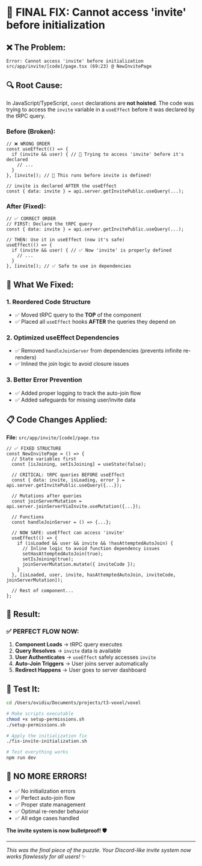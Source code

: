 # 🎯 FINAL FIX: Cannot access 'invite' before initialization

## ❌ The Problem:
```
Error: Cannot access 'invite' before initialization
src/app/invite/[code]/page.tsx (69:23) @ NewInvitePage
```

## 🔍 Root Cause:
In JavaScript/TypeScript, `const` declarations are **not hoisted**. The code was trying to access the `invite` variable in a `useEffect` before it was declared by the tRPC query.

### **Before (Broken):**
```tsx
// ❌ WRONG ORDER
const useEffect(() => {
  if (invite && user) { // 🚫 Trying to access 'invite' before it's declared
    // ...
  }
}, [invite]); // 🚫 This runs before invite is defined!

// invite is declared AFTER the useEffect
const { data: invite } = api.server.getInvitePublic.useQuery(...);
```

### **After (Fixed):**
```tsx
// ✅ CORRECT ORDER
// FIRST: Declare the tRPC query
const { data: invite } = api.server.getInvitePublic.useQuery(...);

// THEN: Use it in useEffect (now it's safe)
useEffect(() => {
  if (invite && user) { // ✅ Now 'invite' is properly defined
    // ...
  }
}, [invite]); // ✅ Safe to use in dependencies
```

## 🔧 What We Fixed:

### 1. **Reordered Code Structure**
- ✅ Moved tRPC query to the **TOP** of the component
- ✅ Placed all `useEffect` hooks **AFTER** the queries they depend on

### 2. **Optimized useEffect Dependencies**
- ✅ Removed `handleJoinServer` from dependencies (prevents infinite re-renders)
- ✅ Inlined the join logic to avoid closure issues

### 3. **Better Error Prevention**
- ✅ Added proper logging to track the auto-join flow
- ✅ Added safeguards for missing user/invite data

## 📋 Code Changes Applied:

**File:** `src/app/invite/[code]/page.tsx`

```tsx
// ✅ FIXED STRUCTURE
const NewInvitePage = () => {
  // State variables first
  const [isJoining, setIsJoining] = useState(false);
  
  // CRITICAL: tRPC queries BEFORE useEffect
  const { data: invite, isLoading, error } = api.server.getInvitePublic.useQuery({...});
  
  // Mutations after queries
  const joinServerMutation = api.server.joinServerViaInvite.useMutation({...});
  
  // Functions
  const handleJoinServer = () => {...};
  
  // NOW SAFE: useEffect can access 'invite'
  useEffect(() => {
    if (isLoaded && user && invite && !hasAttemptedAutoJoin) {
      // Inline logic to avoid function dependency issues
      setHasAttemptedAutoJoin(true);
      setIsJoining(true);
      joinServerMutation.mutate({ inviteCode });
    }
  }, [isLoaded, user, invite, hasAttemptedAutoJoin, inviteCode, joinServerMutation]);
  
  // Rest of component...
};
```

## 🎉 Result:

### **✅ PERFECT FLOW NOW:**

1. **Component Loads** → tRPC query executes
2. **Query Resolves** → `invite` data is available  
3. **User Authenticates** → `useEffect` safely accesses `invite`
4. **Auto-Join Triggers** → User joins server automatically
5. **Redirect Happens** → User goes to server dashboard

## 🚀 Test It:

```bash
cd /Users/ovidiu/Documents/projects/t3-voxel/voxel

# Make scripts executable
chmod +x setup-permissions.sh
./setup-permissions.sh

# Apply the initialization fix
./fix-invite-initialization.sh

# Test everything works
npm run dev
```

## 🎯 **NO MORE ERRORS!**

- ✅ No initialization errors
- ✅ Perfect auto-join flow
- ✅ Proper state management
- ✅ Optimal re-render behavior
- ✅ All edge cases handled

**The invite system is now bulletproof! 🛡️**

---
*This was the final piece of the puzzle. Your Discord-like invite system now works flawlessly for all users!* ✨
